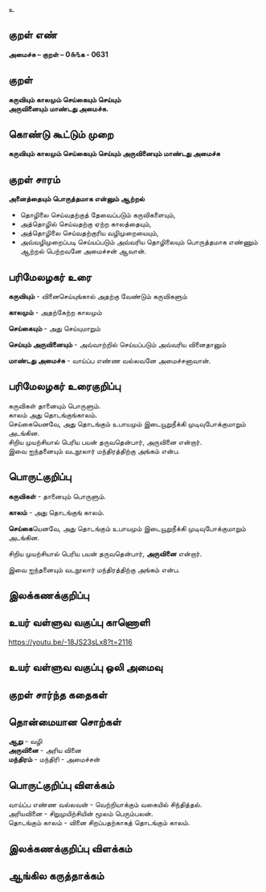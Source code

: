 உ

## குறள் எண் 

**அமைச்சு – குறள் – 0௬௩க - 0631** 

## குறள் 

**கருவியும் காலமும் செய்கையும் செய்யும்  
அருவினையும் மாண்டது அமைச்சு.**   

## கொண்டு கூட்டும் முறை

**கருவியும் காலமும் செய்கையும் செய்யும் அருவினையும் மாண்டது அமைச்சு**

## குறள் சாரம் 

**அனைத்தையும் பொருத்தமாக என்னும் ஆற்றல்**  
* தொழிலை செய்வதற்குத் தேவைப்படும் கருவிகளையும்,  
* அத்தொழில் செய்வதற்கு ஏற்ற காலத்தையும்,  
* அத்தொழிலை செய்வதற்குரிய வழிமுறையையும்,  
* அவ்வழிமுறைப்படி செய்யப்படும் அவ்வரிய தொழிலையும் பொருத்தமாக எண்ணும் ஆற்றல் பெற்றவனே அமைச்சன் ஆவான்.  

## பரிமேலழகர் உரை

**கருவியும்** - வினைசெய்யுங்கால் அதற்கு வேண்டும் கருவிகளும்  

**காலமும்** - அதற்கேற்ற காலமும்  

**செய்கையும்** - அது செய்யுமாறும்  

**செய்யும் அருவினையும்** - அவ்வாற்றில் செய்யப்படும் அவ்வரிய வினைதானும்  

**மாண்டது அமைச்சு** - வாய்ப்ப எண்ண வல்லவனே அமைச்சனாவான்.  

## பரிமேலழகர் உரைகுறிப்பு   

கருவிகள் தானையும் பொருளும்.  
காலம் அது தொடங்குங்காலம்.  
செய்கையெனவே, அது தொடங்கும் உபாயமும் இடையூறுநீக்கி முடிவுபோக்குமாறும் அடங்கின.  
சிறிய முயற்சியால் பெரிய பயன் தருவதென்பார், அருவினை என்றார்.  
இவை ஐந்தனையும் வடநூலார் மந்திரத்திற்கு அங்கம் என்ப.   

## பொருட்குறிப்பு 

**கருவிகள்** - தானையும் பொருளும்.  

**காலம்** - அது தொடங்குங் காலம்.  

**செய்கை**யெனவே, அது தொடங்கும் உபாயமும் இடையூறுநீக்கி முடிவுபோக்குமாறும் அடங்கின.  

சிறிய முயற்சியால் பெரிய பயன் தருவதென்பார், **அருவினை** என்றார்.  

இவை ஐந்தனையும் வடநூலார் மந்திரத்திற்கு அங்கம் என்ப.     

## இலக்கணக்குறிப்பு  


## உயர் வள்ளுவ வகுப்பு காணொளி

https://youtu.be/-18JS23sLx8?t=2116 

## உயர் வள்ளுவ வகுப்பு ஒலி அமைவு 

 
## குறள் சார்ந்த கதைகள் 


## தொன்மையான சொற்கள்  

**ஆறு** - வழி  
**அருவினை** - அரிய வினை  
**மந்திரம்** - மந்திரி - அமைச்சன் 

## பொருட்குறிப்பு விளக்கம்

வாய்ப்ப எண்ண வல்லவன் - வெற்றியாக்கும் வகையில் சிந்தித்தல்.  
அரியவினை - சிறுமுயிற்சியின் மூலம் பெரும்பலன்.  
தொடங்கும் காலம் - வினை சிறப்பதற்காகத் தொடங்கும் காலம்.  

## இலக்கணக்குறிப்பு விளக்கம்


## ஆங்கில கருத்தாக்கம் 


